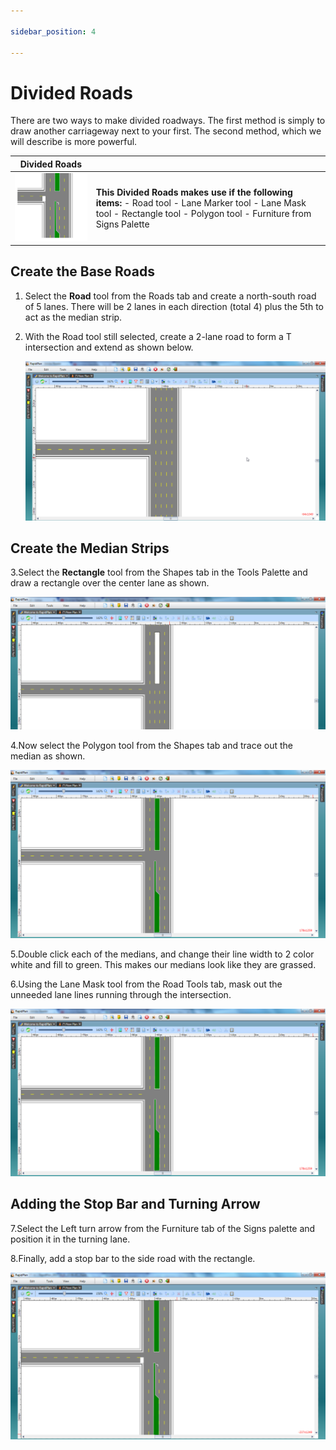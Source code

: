 ```yaml
---

sidebar_position: 4

---
```

# Divided Roads

There are two ways to make divided roadways. The first method is simply to draw another carriageway next to your first. The second method, which we will describe is more powerful.

|Divided Roads                                     |                    |
|--------------------------------------------------|--------------------|
|![Divided_roads_table](./assets/Divided_roads_table.png) | **This Divided Roads makes use if the following items:** - Road tool  - Lane Marker tool  - Lane Mask tool  - Rectangle tool  - Polygon tool  - Furniture from Signs Palette  |

## Create the Base Roads

1. Select the **Road** tool from the Roads tab and create a north-south road of 5 lanes. There will be 2 lanes in each direction (total 4) plus the 5th to act as the median strip.
2. With the Road tool still selected, create a 2-lane road to form a T intersection and extend as shown below.

    ![Divided_Roads_Intersection_steps_1_and_2](./assets/Divided_Roads_Intersection_steps_1_and_2.png)

## Create the Median Strips

3.Select the **Rectangle** tool from the Shapes tab in the Tools Palette and draw a rectangle over the center lane as shown.

   ![Divided_Roads_Intersection_step_3](./assets/Divided_Roads_Intersection_step_3.png)

4.Now select the Polygon tool from the Shapes tab and trace out the median as shown.

   ![Divided_Roads_Intersection_step_](./assets/Divided_Roads_Intersection_step_.png)

5.Double click each of the medians, and change their line width to 2 color white and fill to green. This makes our medians look like they are grassed.

6.Using the Lane Mask tool from the Road Tools tab, mask out the unneeded lane lines running through the intersection.

   ![Divided_Roads_Intersection_steps_5_and_6](./assets/Divided_Roads_Intersection_steps_5_and_6.png)

## Adding the Stop Bar and Turning Arrow

7.Select the Left turn arrow from the Furniture tab of the Signs palette and position it in the turning lane.

8.Finally, add a stop bar to the side road with the rectangle.

   ![Divided_Roads_Intersection_steps_7_and_8](./assets/Divided_Roads_Intersection_steps_7_and_8.png)
